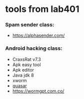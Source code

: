 # tools from lab401

### Spam sender class:
- https://alphasender.com/


### Android hacking class:
- CraxsRat v7.3 
- Apk easy tool
- Apk editor
- Java jdk 8
- xworm
- [quasar](https://github.com/quasar/Quasar)
- https://wormgpt.com.co/
